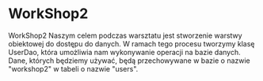 # WorkShop2
WorkShop2
Naszym celem podczas warsztatu jest stworzenie warstwy obiektowej do dostępu do danych. W ramach tego procesu tworzymy klasę UserDao, która umożliwia nam wykonywanie operacji na bazie danych. Dane, których będziemy używać, będą przechowywane w bazie o nazwie "workshop2" w tabeli o nazwie "users".




